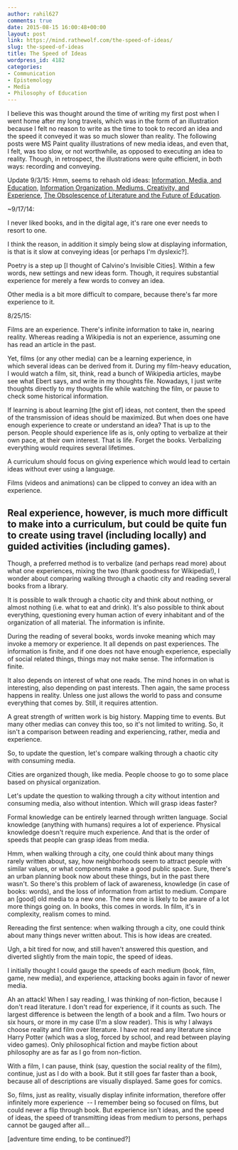 ```yaml
---
author: rahil627
comments: true
date: 2015-08-15 16:00:48+00:00
layout: post
link: https://mind.rathewolf.com/the-speed-of-ideas/
slug: the-speed-of-ideas
title: The Speed of Ideas
wordpress_id: 4182
categories:
- Communication
- Epistemology
- Media
- Philosophy of Education
---
```


I believe this was thought around the time of writing my first post when I went home after my long travels, which was in the form of an illustration because I felt no reason to write as the time to took to record an idea and the speed it conveyed it was so much slower than reality. The following posts were MS Paint quality illustrations of new media ideas, and even that, I felt, was too slow, or not worthwhile, as opposed to executing an idea to reality. Though, in retrospect, the illustrations were quite efficient, in both ways: recording and conveying.

Update 9/3/15:
Hmm, seems to rehash old ideas: [Information, Media, and Education](https://mind.rathewolf.com/information-media-and-education), [Information Organization, Mediums, Creativity, and Experience](https://mind.rathewolf.com/information-organization-mediums-creativity-and-experience), [The Obsolescence of Literature and the Future of Education](https://mind.rathewolf.com/the-obsolescence-of-literature-and-the-future-of-education).

~9/17/14:

I never liked books, and in the digital age, it's rare one ever needs to resort to one.

I think the reason, in addition it simply being slow at displaying information, is that is it slow at conveying ideas [or perhaps I'm dyslexic?].

Poetry is a step up [I thought of Calvino's Invisible Cities]. Within a few words, new settings and new ideas form. Though, it requires substantial experience for merely a few words to convey an idea.

Other media is a bit more difficult to compare, because there's far more experience to it.

8/25/15:

Films are an experience. There's infinite information to take in, nearing reality. Whereas reading a Wikipedia is not an experience, assuming one has read an article in the past.

Yet, films (or any other media) can be a learning experience, in which several ideas can be derived from it. During my film-heavy education, I would watch a film, sit, think, read a bunch of Wikipedia articles, maybe see what Ebert says, and write in my thoughts file. Nowadays, I just write thoughts directly to my thoughts file while watching the film, or pause to check some historical information.

If learning is about learning [the gist of] ideas, not content, then the speed of the transmission of ideas should be maximized. But when does one have enough experience to create or understand an idea? That is up to the person. People should experience life as is, only opting to verbalize at their own pace, at their own interest. That is life. Forget the books. Verbalizing everything would requires several lifetimes.

A curriculum should focus on giving experience which would lead to certain ideas without ever using a language.

Films (videos and animations) can be clipped to convey an idea with an experience.

Real experience, however, is much more difficult to make into a curriculum, but could be quite fun to create using travel (including locally) and guided activities (including games).
--
Though, a preferred method is to verbalize (and perhaps read more) about what one experiences, mixing the two (thank goodness for Wikipedia!), I wonder about comparing walking through a chaotic city and reading several books from a library.

It is possible to walk through a chaotic city and think about nothing, or almost nothing (i.e. what to eat and drink). It's also possible to think about everything, questioning every human action of every inhabitant and of the organization of all material. The information is infinite.

During the reading of several books, words invoke meaning which may invoke a memory or experience. It all depends on past experiences. The information is finite, and if one does not have enough experience, especially of social related things, things may not make sense. The information is finite.

It also depends on interest of what one reads. The mind hones in on what is interesting, also depending on past interests. Then again, the same process happens in reality. Unless one just allows the world to pass and consume everything that comes by. Still, it requires attention.

A great strength of written work is big history. Mapping time to events. But many other medias can convey this too, so it's not limited to writing. So, it isn't a comparison between reading and experiencing, rather, media and experience.

So, to update the question, let's compare walking through a chaotic city with consuming media.

Cities are organized though, like media. People choose to go to some place based on physical organization.

Let's update the question to walking through a city without intention and consuming media, also without intention. Which will grasp ideas faster?

Formal knowledge can be entirely learned through written language. Social knowledge (anything with humans) requires a lot of experience. Physical knowledge doesn't require much experience. And that is the order of speeds that people can grasp ideas from media.

Hmm, when walking through a city, one could think about many things rarely written about, say, how neighborhoods seem to attract people with similar values, or what components make a good public space. Sure, there's an urban planning book now about these things, but in the past there wasn't. So there's this problem of lack of awareness, knowledge (in case of books: words), and the loss of information from artist to medium. Compare an [good] old media to a new one. The new one is likely to be aware of a lot more things going on. In books, this comes in words. In film, it's in complexity, realism comes to mind.

Rereading the first sentence: when walking through a city, one could think about many things never written about. This is how ideas are created.

Ugh, a bit tired for now, and still haven't answered this question, and diverted slightly from the main topic, the speed of ideas.

I initially thought I could gauge the speeds of each medium (book, film, game, new media), and experience, attacking books again in favor of newer media.

Ah an attack! When I say reading, I was thinking of non-fiction, because I don't read literature. I don't read for experience, if it counts as such. The largest difference is between the length of a book and a film. Two hours or six hours, or more in my case (I'm a slow reader). This is why I always choose reality and film over literature. I have not read any literature since Harry Potter (which was a slog, forced by school, and read between playing video games). Only philosophical fiction and maybe fiction about philosophy are as far as I go from non-fiction.

With a film, I can pause, think (say, question the social reality of the film), continue, just as I do with a book. But it still goes far faster than a book, because all of descriptions are visually displayed. Same goes for comics.

So, films, just as reality, visually display infinite information, therefore offer infinitely more experience  -- I remember being so focused on films, but could never a flip through book. But experience isn't ideas, and the speed of ideas, the speed of transmitting ideas from medium to persons, perhaps cannot be gauged after all...

[adventure time ending, to be continued?]
